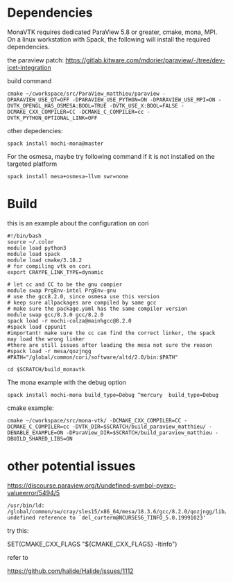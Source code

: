 # Dependencies

MonaVTK requires dedicated ParaView 5.8 or greater, cmake, mona, MPI.
On a linux workstation with Spack, the following will install the required dependencies.

the paraview patch:
https://gitlab.kitware.com/mdorier/paraview/-/tree/dev-icet-integration

build command

```
cmake ~/cworkspace/src/ParaView_matthieu/paraview -DPARAVIEW_USE_QT=OFF -DPARAVIEW_USE_PYTHON=ON -DPARAVIEW_USE_MPI=ON -DVTK_OPENGL_HAS_OSMESA:BOOL=TRUE -DVTK_USE_X:BOOL=FALSE -DCMAKE_CXX_COMPILER=CC -DCMAKE_C_COMPILER=cc -DVTK_PYTHON_OPTIONAL_LINK=OFF
```

other depedencies:

```
spack install mochi-mona@master
```

For the osmesa, maybe try following command if it is not installed on the targeted platform

```
spack install mesa+osmesa~llvm swr=none
```

# Build

this is an example about the configuration on cori

```
#!/bin/bash
source ~/.color
module load python3
module load spack
module load cmake/3.18.2
# for compiling vtk on cori
export CRAYPE_LINK_TYPE=dynamic

# let cc and CC to be the gnu compier
module swap PrgEnv-intel PrgEnv-gnu
# use the gcc8.2.0, since osmesa use this version 
# keep sure allpackages are compiled by same gcc
# make sure the package.yaml has the same compiler version
module swap gcc/8.3.0 gcc/8.2.0
spack load -r mochi-colza@main%gcc@8.2.0
#spack load cppunit
#important! make sure the cc can find the correct linker, the spack may load the wrong linker
#there are still issues after loading the mesa not sure the reason
#spack load -r mesa/qozjngg
#PATH="/global/common/cori/software/altd/2.0/bin:$PATH"

cd $SCRATCH/build_monavtk
```

The mona example with the debug option

```
spack install mochi-mona build_type=Debug ^mercury  build_type=Debug
```

cmake example:

```
cmake ~/cworkspace/src/mona-vtk/ -DCMAKE_CXX_COMPILER=CC -DCMAKE_C_COMPILER=cc -DVTK_DIR=$SCRATCH/build_paraview_matthieu/ -DENABLE_EXAMPLE=ON -DParaView_DIR=$SCRATCH/build_paraview_matthieu -DBUILD_SHARED_LIBS=ON 
```

# other potential issues

https://discourse.paraview.org/t/undefined-symbol-pyexc-valueerror/5494/5


```
/usr/bin/ld: /global/common/sw/cray/sles15/x86_64/mesa/18.3.6/gcc/8.2.0/qozjngg/lib/libOSMesa.so: undefined reference to `del_curterm@NCURSES6_TINFO_5.0.19991023'
```
try this:

SET(CMAKE_CXX_FLAGS "${CMAKE_CXX_FLAGS} -ltinfo")

refer to

https://github.com/halide/Halide/issues/1112